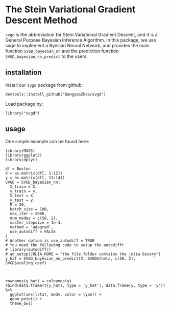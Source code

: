# The Stein Variational Gradient Descent Method
`svgd` is the abbreviation for Stein Variational Gradient Descent, and it is a General Purpose Bayesian Inference Algorithm. In this package, we use svgd to implement a Byesian Neural Network, and provides the main function `SVGD_bayesian_nn` and the prediction function `SVGD_bayesian_nn_predict` to the users. 

## installation

Install our `svgd` package from github:
```
devtools::install_github("BangyaoZhao/svgd")
```

Load package by:
```
library("svgd")
```

## usage

One simple example can be found here:

```
library(MASS)
library(ggplot2)
library(dplyr)

df = Boston
X = as.matrix(df[, 1:12])
y = as.matrix(df[, 13:14])
SVGD = SVGD_bayesian_nn(
  X_train = X,
  y_train = y,
  X_test = X,
  y_test = y,
  M = 20,
  batch_size = 100,
  max_iter = 2000,
  num_nodes = c(50, 2),
  master_stepsize = 1e-3,
  method = 'adagrad',
  use_autodiff = FALSE
)
# Another option is use_autodiff = TRUE
# You need the following code to setup the autodiffr
# library(autodiffr)
# ad_setup(JULIA_HOME = "the file folder contains the julia binary")
y_hat = SVGD_bayesian_nn_predict(X, SVGD$theta, c(50, 2), SVGD$scaling_coef)



rownames(y_hat) = colnames(y)
rbind(data.frame(t(y_hat), type = 'y_hat'), data.frame(y, type = 'y')) %>%
  ggplot(aes(lstat, medv, color = type)) +
  geom_point() +
  theme_bw()
```
